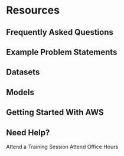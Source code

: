 # Resources

## Frequently Asked Questions

## Example Problem Statements

## Datasets

## Models

## Getting Started With AWS

## Need Help?
Attend a Training Session
Attend Office Hours
